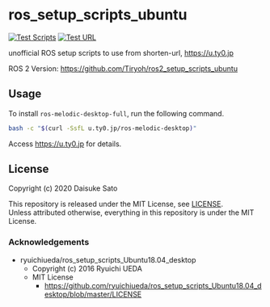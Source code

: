 # ros_setup_scripts_ubuntu

[![Test Scripts](https://github.com/Tiryoh/ros_setup_scripts_ubuntu/workflows/Test%20Scripts/badge.svg?branch=master)](https://github.com/Tiryoh/ros_setup_scripts_ubuntu/actions?query=workflow%3A%22Test+Scripts%22+branch%3Amaster)
[![Test URL](https://github.com/Tiryoh/ros_setup_scripts_ubuntu/workflows/Test%20URL/badge.svg?branch=master)](https://github.com/Tiryoh/ros_setup_scripts_ubuntu/actions?query=workflow%3A%22Test+URL%22+branch%3Amaster)

unofficial ROS setup scripts to use from shorten-url, https://u.ty0.jp

ROS 2 Version: https://github.com/Tiryoh/ros2_setup_scripts_ubuntu

## Usage

To install `ros-melodic-desktop-full`, run the following command.

```sh
bash -c "$(curl -SsfL u.ty0.jp/ros-melodic-desktop)"
``` 

Access https://u.ty0.jp for details.

## License

Copyright (c) 2020 Daisuke Sato

This repository is released under the MIT License, see [LICENSE](https://github.com/Tiryoh/ros_setup_scripts_ubuntu/blob/master/LICENSE).  
Unless attributed otherwise, everything in this repository is under the MIT License.

### Acknowledgements

* ryuichiueda/ros_setup_scripts_Ubuntu18.04_desktop
  * Copyright (c) 2016 Ryuichi UEDA
  * MIT License
    * https://github.com/ryuichiueda/ros_setup_scripts_Ubuntu18.04_desktop/blob/master/LICENSE
